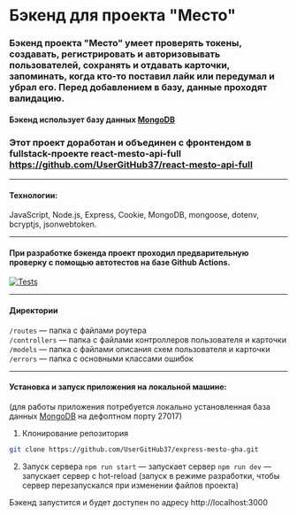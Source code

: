 <!--
## Настройка бейджей статуса тестов
Перед началом работы над проектом рекомендуется исправить бейджи, отражающие статус прохождения тестов.
Для этого замените разметку бейджей на следующий фрагмент, подставив вместо `${имя_пользователя}` и `${имя_репозитория}` соответствующие значения.

```
[![Tests for sprint 13](https://github.com/${имя_пользователя}/${имя репозитория}/actions/workflows/tests-13-sprint.yml/badge.svg)](https://github.com/${имя_пользователя}/${имя репозитория}/actions/workflows/tests-13-sprint.yml)

[![Tests for sprint 14](https://github.com/${имя_пользователя}/${имя репозитория}/actions/workflows/tests-14-sprint.yml/badge.svg)](https://github.com/${имя_пользователя}/${имя репозитория}/actions/workflows/tests-14-sprint.yml)
```
-->

<!-- Это бейдж теста по 13 спринту и уже не актуален
[![Tests](https://github.com/UserGitHub37/express-mesto-gha/actions/workflows/tests-13-sprint.yml/badge.svg)](https://github.com/UserGitHub37/express-mesto-gha/actions/workflows/tests-13-sprint.yml)
-->

# Бэкенд для проекта "Место"

### Бэкенд проекта "Место" умеет проверять токены, создавать, регистрировать и авторизовывать пользователей, сохранять и отдавать карточки, запоминать, когда кто-то поставил лайк или передумал и убрал его. Перед добавлением в базу, данные проходят валидацию.

#### Бэкенд использует базу данных [MongoDB](https://www.mongodb.com/try/download/community)

### Этот проект доработан и объединен с фронтендом в fullstack-проекте react-mesto-api-full https://github.com/UserGitHub37/react-mesto-api-full

* * *

#### Технологии:
  JavaScript, Node.js, Express, Cookie, MongoDB, mongoose, dotenv, bcryptjs, jsonwebtoken.

* * *

#### При разработке бэкенда проект проходил предварительную проверку с помощью автотестов на базе Github Actions.
[![Tests](https://github.com/UserGitHub37/express-mesto-gha/actions/workflows/tests-14-sprint.yml/badge.svg)](https://github.com/UserGitHub37/express-mesto-gha/actions/workflows/tests-14-sprint.yml)

* * *

#### Директории

`/routes` — папка с файлами роутера<br/>
`/controllers` — папка с файлами контроллеров пользователя и карточки<br/>
`/models` — папка с файлами описания схем пользователя и карточки<br/>
`/errors` — папка с основными классами ошибок<br/>

* * *

#### Установка и запуск приложения на локальной машине:
(для работы приложения потребуется локально установленная база данных [MongoDB](https://www.mongodb.com/try/download/community) на дефолтном порту 27017)

1. Клонирование репозитория
```bash
git clone https://github.com/UserGitHub37/express-mesto-gha.git
```

2. Запуск сервера
`npm run start` — запускает сервер
`npm run dev` — запускает сервер с hot-reload (запуск в режиме разработки, чтобы сервер перезапускался при изменении файлов проекта)

Бэкенд запустится и будет доступен по адресу http://localhost:3000
